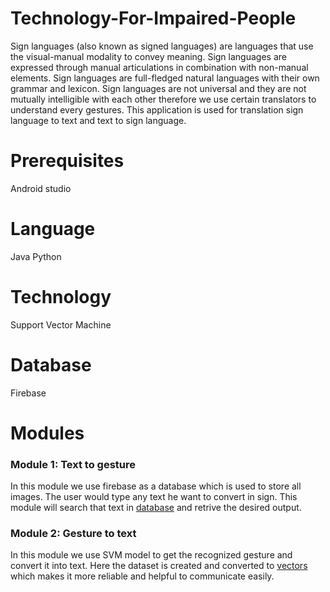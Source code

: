 # Technology-For-Impaired-People

Sign languages (also known as signed languages) are languages that use the visual-manual modality to convey meaning. Sign languages are expressed through manual articulations in combination with non-manual elements. Sign languages are full-fledged natural languages with their own grammar and lexicon. Sign languages are not universal and they are not mutually intelligible with each other therefore we use certain translators to understand every gestures. This application is used for translation sign language to text and text to sign language.

# Prerequisites

Android studio

# Language

Java 
Python

# Technology

Support Vector Machine

# Database

Firebase

# Modules

<h3>Module 1: Text to gesture</h3>

In this module we use firebase as a database which is used to store all images. The user would type any text he want to convert in sign. This module will search that text in <a href="https://console.firebase.google.com/u/0/project/tipapplication-5e879/overview" target="_blank">database</a> and retrive the desired output.

<h3>Module 2: Gesture to text</h3>

In this module we use SVM model to get the recognized gesture and convert it into text. Here the dataset is created and converted to <a href="doc:trained.xml" target="_blank">vectors</a> which makes it more reliable and helpful to communicate easily.


